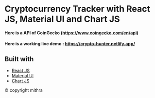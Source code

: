 # Cryptocurrency Tracker with React JS, Material UI and Chart JS


#### Here is a API of CoinGecko (https://www.coingecko.com/en/api)


#### Here is a working live demo :  https://crypto-hunter.netlify.app/

## Built with 

- [React JS](https://reactjs.org/)
- [Material UI](https://v4.mui.com/)
- [Chart JS](https://reactchartjs.github.io/react-chartjs-2/#/)

© copyright mithra
